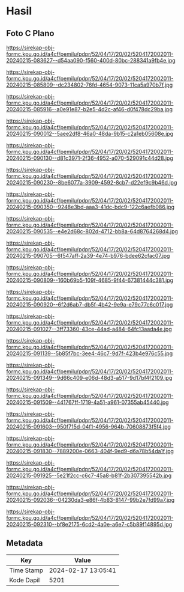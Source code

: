 # Hasil

## Foto C Plano

https://sirekap-obj-formc.kpu.go.id/a4cf/pemilu/pdpr/52/04/17/20/02/5204172002011-20240215-083627--d54aa090-f560-400d-80bc-288341a9fb4e.jpg

https://sirekap-obj-formc.kpu.go.id/a4cf/pemilu/pdpr/52/04/17/20/02/5204172002011-20240215-085809--dc234802-76fd-4654-9073-11ca5a970b7f.jpg

https://sirekap-obj-formc.kpu.go.id/a4cf/pemilu/pdpr/52/04/17/20/02/5204172002011-20240215-085916--a0e91e87-b2e5-4d2c-af46-d0f478dc29ba.jpg

https://sirekap-obj-formc.kpu.go.id/a4cf/pemilu/pdpr/52/04/17/20/02/5204172002011-20240215-090012--5aee2df8-46a0-48da-9b15-c2a1eb05608e.jpg

https://sirekap-obj-formc.kpu.go.id/a4cf/pemilu/pdpr/52/04/17/20/02/5204172002011-20240215-090130--d81c3971-2f36-4952-a070-529091c44d28.jpg

https://sirekap-obj-formc.kpu.go.id/a4cf/pemilu/pdpr/52/04/17/20/02/5204172002011-20240215-090230--8be6077a-3909-4592-8cb7-d22ef9c9b46d.jpg

https://sirekap-obj-formc.kpu.go.id/a4cf/pemilu/pdpr/52/04/17/20/02/5204172002011-20240215-090350--9248e3bd-aaa3-41dc-bdc9-122c6aefb086.jpg

https://sirekap-obj-formc.kpu.go.id/a4cf/pemilu/pdpr/52/04/17/20/02/5204172002011-20240215-090535--e4e2d68c-802d-4712-bb8a-64d8764268d4.jpg

https://sirekap-obj-formc.kpu.go.id/a4cf/pemilu/pdpr/52/04/17/20/02/5204172002011-20240215-090705--6f547aff-2a39-4e74-b976-bdee62cfac07.jpg

https://sirekap-obj-formc.kpu.go.id/a4cf/pemilu/pdpr/52/04/17/20/02/5204172002011-20240215-090809--160b69b5-109f-4685-9f44-67381444c381.jpg

https://sirekap-obj-formc.kpu.go.id/a4cf/pemilu/pdpr/52/04/17/20/02/5204172002011-20240215-090920--6f2d6ab7-db5f-4b42-9e9a-e79c77c6c017.jpg

https://sirekap-obj-formc.kpu.go.id/a4cf/pemilu/pdpr/52/04/17/20/02/5204172002011-20240215-091027--3ff73360-43ce-44ad-a484-64fc13aada4e.jpg

https://sirekap-obj-formc.kpu.go.id/a4cf/pemilu/pdpr/52/04/17/20/02/5204172002011-20240215-091139--5b85f7bc-3ee4-46c7-9d7f-423b4e976c55.jpg

https://sirekap-obj-formc.kpu.go.id/a4cf/pemilu/pdpr/52/04/17/20/02/5204172002011-20240215-091349--9d66c409-e06d-48d3-a517-9d17bf4f2109.jpg

https://sirekap-obj-formc.kpu.go.id/a4cf/pemilu/pdpr/52/04/17/20/02/5204172002011-20240215-091509--441767ff-1719-4a51-a961-07355ab45440.jpg

https://sirekap-obj-formc.kpu.go.id/a4cf/pemilu/pdpr/52/04/17/20/02/5204172002011-20240215-091603--950f715d-04f1-4956-964b-70608873f5f4.jpg

https://sirekap-obj-formc.kpu.go.id/a4cf/pemilu/pdpr/52/04/17/20/02/5204172002011-20240215-091830--7889200e-0663-404f-9ed9-d6a78b54da1f.jpg

https://sirekap-obj-formc.kpu.go.id/a4cf/pemilu/pdpr/52/04/17/20/02/5204172002011-20240215-091925--5e21f2cc-c6c7-45a8-b81f-2b307395542b.jpg

https://sirekap-obj-formc.kpu.go.id/a4cf/pemilu/pdpr/52/04/17/20/02/5204172002011-20240215-092036--04230da3-e86f-4b83-8147-99b2e7fd99a7.jpg

https://sirekap-obj-formc.kpu.go.id/a4cf/pemilu/pdpr/52/04/17/20/02/5204172002011-20240215-092310--bf8e2175-6cd2-4a0e-a6e7-c5b89f14895d.jpg


## Metadata

| Key        | Value               |
| ---------- | ------------------- |
| Time Stamp | 2024-02-17 13:05:41 |
| Kode Dapil | 5201                |



